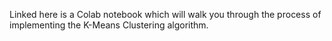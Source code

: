 Linked here is a Colab notebook which will walk you through the process of implementing the K-Means Clustering algorithm.
